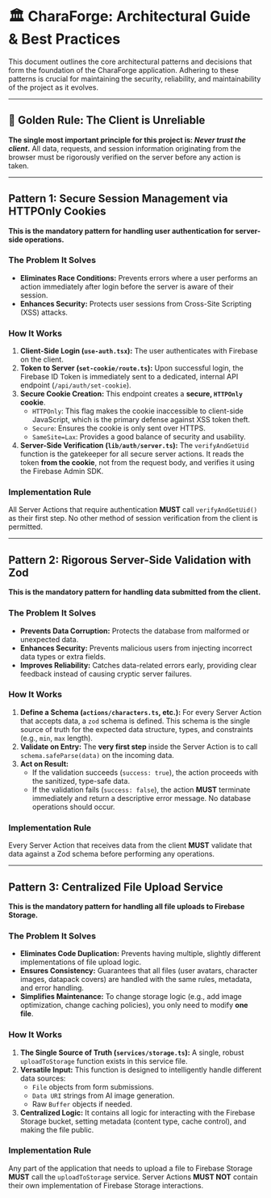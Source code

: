 # 🏛️ CharaForge: Architectural Guide & Best Practices

This document outlines the core architectural patterns and decisions that form the foundation of the CharaForge application. Adhering to these patterns is crucial for maintaining the security, reliability, and maintainability of the project as it evolves.

---

## 🎯 Golden Rule: The Client is Unreliable

**The single most important principle for this project is: *Never trust the client*.** All data, requests, and session information originating from the browser must be rigorously verified on the server before any action is taken.

---

## Pattern 1: Secure Session Management via HTTPOnly Cookies

**This is the mandatory pattern for handling user authentication for server-side operations.**

### The Problem It Solves
-   **Eliminates Race Conditions:** Prevents errors where a user performs an action immediately after login before the server is aware of their session.
-   **Enhances Security:** Protects user sessions from Cross-Site Scripting (XSS) attacks.

### How It Works

1.  **Client-Side Login (`use-auth.tsx`):** The user authenticates with Firebase on the client.
2.  **Token to Server (`set-cookie/route.ts`):** Upon successful login, the Firebase ID Token is immediately sent to a dedicated, internal API endpoint (`/api/auth/set-cookie`).
3.  **Secure Cookie Creation:** This endpoint creates a **secure, `HTTPOnly` cookie**.
    -   `HTTPOnly`: This flag makes the cookie inaccessible to client-side JavaScript, which is the primary defense against XSS token theft.
    -   `Secure`: Ensures the cookie is only sent over HTTPS.
    -   `SameSite=Lax`: Provides a good balance of security and usability.
4.  **Server-Side Verification (`lib/auth/server.ts`):** The `verifyAndGetUid` function is the gatekeeper for all secure server actions. It reads the token **from the cookie**, not from the request body, and verifies it using the Firebase Admin SDK.

### Implementation Rule
All Server Actions that require authentication **MUST** call `verifyAndGetUid()` as their first step. No other method of session verification from the client is permitted.

---

## Pattern 2: Rigorous Server-Side Validation with Zod

**This is the mandatory pattern for handling data submitted from the client.**

### The Problem It Solves
-   **Prevents Data Corruption:** Protects the database from malformed or unexpected data.
-   **Enhances Security:** Prevents malicious users from injecting incorrect data types or extra fields.
-   **Improves Reliability:** Catches data-related errors early, providing clear feedback instead of causing cryptic server failures.

### How It Works

1.  **Define a Schema (`actions/characters.ts`, etc.):** For every Server Action that accepts data, a `zod` schema is defined. This schema is the single source of truth for the expected data structure, types, and constraints (e.g., `min`, `max` length).
2.  **Validate on Entry:** The **very first step** inside the Server Action is to call `schema.safeParse(data)` on the incoming data.
3.  **Act on Result:**
    -   If the validation succeeds (`success: true`), the action proceeds with the sanitized, type-safe data.
    -   If the validation fails (`success: false`), the action **MUST** terminate immediately and return a descriptive error message. No database operations should occur.

### Implementation Rule
Every Server Action that receives data from the client **MUST** validate that data against a Zod schema before performing any operations.

---

## Pattern 3: Centralized File Upload Service

**This is the mandatory pattern for handling all file uploads to Firebase Storage.**

### The Problem It Solves
-   **Eliminates Code Duplication:** Prevents having multiple, slightly different implementations of file upload logic.
-   **Ensures Consistency:** Guarantees that all files (user avatars, character images, datapack covers) are handled with the same rules, metadata, and error handling.
-   **Simplifies Maintenance:** To change storage logic (e.g., add image optimization, change caching policies), you only need to modify **one file**.

### How It Works

1.  **The Single Source of Truth (`services/storage.ts`):** A single, robust `uploadToStorage` function exists in this service file.
2.  **Versatile Input:** This function is designed to intelligently handle different data sources:
    -   `File` objects from form submissions.
    -   `Data URI` strings from AI image generation.
    -   Raw `Buffer` objects if needed.
3.  **Centralized Logic:** It contains all logic for interacting with the Firebase Storage bucket, setting metadata (content type, cache control), and making the file public.

### Implementation Rule
Any part of the application that needs to upload a file to Firebase Storage **MUST** call the `uploadToStorage` service. Server Actions **MUST NOT** contain their own implementation of Firebase Storage interactions.

